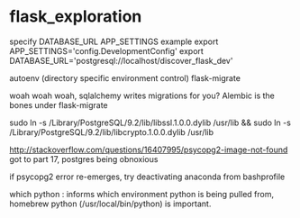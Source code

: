# flask_exploration
specify
DATABASE_URL
APP_SETTINGS
example
export APP_SETTINGS='config.DevelopmentConfig'
export DATABASE_URL='postgresql://localhost/discover_flask_dev'

autoenv (directory specific environment control)
flask-migrate

woah woah woah, sqlalchemy writes migrations for you?
Alembic is the bones under flask-migrate

sudo ln -s /Library/PostgreSQL/9.2/lib/libssl.1.0.0.dylib /usr/lib && sudo ln -s /Library/PostgreSQL/9.2/lib/libcrypto.1.0.0.dylib /usr/lib

http://stackoverflow.com/questions/16407995/psycopg2-image-not-found
got to part 17, postgres being obnoxious

if psycopg2 error re-emerges, try deactivating anaconda from bashprofile

which python : informs which environment python is being pulled from, homebrew python (/usr/local/bin/python) is important.

